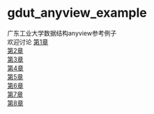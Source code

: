 # gdut_anyview_example
广东工业大学数据结构anyview参考例子  
欢迎讨论
[第1章](../main/chapter1/README.md)   
[第2章](../main/chapter2/README.md)  
[第3章](../main/chapter3/README.md)  
[第4章](../main/chapter4/README.md)  
[第5章](../main/chapter5/README.md)  
[第6章](../main/chapter6/README.md)  
[第7章](../main/chapter7/README.md)  
[第8章](../main/chapter8/README.md)  
